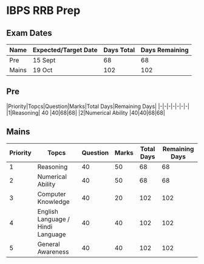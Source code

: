 # IBPS RRB Prep

## Exam Dates
|Name|Expected/Target Date|Days Total|Days Remaining|
|-|-|-|-|
|Pre|15 Sept|68|68|
|Mains|19 Oct|102|102|




## Pre
|Priority|Topcs|Question|Marks|Total Days|Remaining Days|
|-|-|-|-|-|-|-|
|1|Reasoning| 40 |40|68|68|
|2|Numerical Ability |40|40|68|68|

## Mains
|Priority|Topcs|Question|Marks|Total Days|Remaining Days|
|-|-|-|-|-|-|
|1|Reasoning| 40 |50|68|68|
|2|Numerical Ability |40|50|68|68|
|3|Computer Knowledge |40|20|102|102|
|4|English Language / Hindi Language|40|40|102|102|
|5|General Awareness |40|40|102|102|
